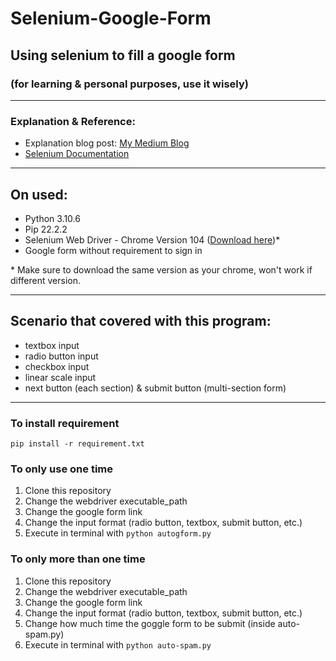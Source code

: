 # Selenium-Google-Form
## Using selenium to fill a google form 
### (**for learning & personal purposes**, use it wisely)

---

### Explanation & Reference:
- Explanation blog post: [My Medium Blog](https://albertosanjaya.medium.com/using-selenium-web-driver-to-automatic-filling-a-google-form-3bf85fb6ce25)
- [Selenium Documentation](https://selenium-python.readthedocs.io/)
---  
## On used:
- Python 3.10.6
- Pip 22.2.2
- Selenium Web Driver - Chrome Version 104 ([Download here](https://chromedriver.chromium.org/downloads))\*
- Google form without requirement to sign in 
  
\* Make sure to download the same version as your chrome, won't work if different version.

---
## Scenario that covered with this program:
- textbox input
- radio button input
- checkbox input
- linear scale input
- next button (each section) & submit button (multi-section form)

 
---
### To install requirement
``` pip install -r requirement.txt ```

### To only use one time 
1. Clone this repository
2. Change the webdriver executable_path
3. Change the google form link
4. Change the input format (radio button, textbox, submit button, etc.)
5. Execute in terminal with ``` python autogform.py ```

### To only more than one time 
1. Clone this repository
2. Change the webdriver executable_path
3. Change the google form link
4. Change the input format (radio button, textbox, submit button, etc.)
5. Change how much time the goggle form to be submit (inside auto-spam.py)
6. Execute in terminal with ``` python auto-spam.py ```